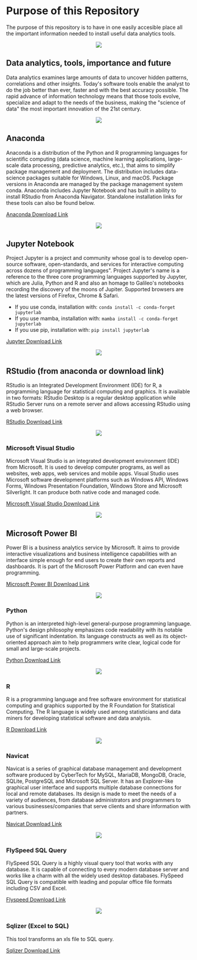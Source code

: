 # Purpose of this Repository

The purpose of this repository is to have in one easily accesible place all the important information needed to install useful data analytics tools.
<p align="center">
  <img src="https://user-images.githubusercontent.com/61914197/123415517-0cca0200-d5be-11eb-90eb-7a6c814d0a86.png">
</p>

## Data analytics, tools, importance and future

Data analytics examines large amounts of data to uncover hidden patterns, correlations and other insights. Today's software tools enable the analyst to do the job better than ever, faster and with the best accuracy possible. The rapid advance of information technology means that those tools evolve, specialize and adapt to the needs of the business, making the "science of data" the most important innovation of the 21st century.

<p align="center">
  <img src="https://upload.wikimedia.org/wikipedia/en/c/cd/Anaconda_Logo.png">
</p>

## Anaconda

Anaconda is a distribution of the Python and R programming languages for scientific computing (data science, machine learning applications, large-scale data processing, predictive analytics, etc.), that aims to simplify package management and deployment. The distribution includes data-science packages suitable for Windows, Linux, and macOS. Package versions in Anaconda are managed by the package management system conda.
Anaconda includes Jupyter Notebook and has built in ability to install RStudio from Anaconda Navigator. Standalone installation links for these tools can also be found below.

[Anaconda Download Link](https://www.anaconda.com/products/individual-b)

<p align="center">
  <img src="https://user-images.githubusercontent.com/61914197/123415996-b27d7100-d5be-11eb-8d69-a649d17225fc.png">
</p>

## Jupyter Notebook

Project Jupyter is a project and community whose goal is to develop open-source software, open-standards, and services for interactive computing across dozens of programming languages". Project Jupyter's name is a reference to the three core programming languages supported by Jupyter, which are Julia, Python and R and also an homage to Galileo's notebooks recording the discovery of the moons of Jupiter. Supported browsers are the latest versions of Firefox, Chrome & Safari.

* If you use conda, installation with:
`conda install -c conda-forget jupyterlab`
* If you use mamba, installation with:
`mamba install -c conda-forget jupyterlab`
* If you use pip, installation with:
`pip install jupyterlab`

[Jupyter Download Link](https://jupyter.org/)

<p align="center">
  <img src="https://user-images.githubusercontent.com/61914197/123416248-fcfeed80-d5be-11eb-8727-ea6b67954a36.png">
</p>

## RStudio  (from anaconda or download link)

RStudio is an Integrated Development Environment (IDE) for R, a programming language for statistical computing and graphics. It is available in two formats: RStudio Desktop is a regular desktop application while RStudio Server runs on a remote server and allows accessing RStudio using a web browser.

[RStudio Download Link](https://www.rstudio.com/products/rstudio/download/)

<p align="center">
  <img src="https://user-images.githubusercontent.com/61914197/123418247-7ef01600-d5c1-11eb-93d2-49ac11b7aa72.png">
</p>

### Microsoft Visual Studio

Microsoft Visual Studio is an integrated development environment (IDE) from Microsoft. It is used to develop computer programs, as well as websites, web apps, web services and mobile apps. Visual Studio uses Microsoft software development platforms such as Windows API, Windows Forms, Windows Presentation Foundation, Windows Store and Microsoft Silverlight. It can produce both native code and managed code.

[Microsoft Visual Studio Download Link](https://visualstudio.microsoft.com/downloads/)

<p align="center">
  <img src="https://user-images.githubusercontent.com/61914197/123416874-c5447580-d5bf-11eb-993f-10cb3dad3945.png">
</p>

## Microsoft Power BI 

Power BI is a business analytics service by Microsoft. It aims to provide interactive visualizations and business intelligence capabilities with an interface simple enough for end users to create their own reports and dashboards. It is part of the Microsoft Power Platform and can even have programming.

[Microsoft Power BI Download Link](https://powerbi.microsoft.com/en-us/downloads/)

<p align="center">
  <img src="https://user-images.githubusercontent.com/61914197/123417092-063c8a00-d5c0-11eb-9844-b82cb7bd19a4.png">
</p>

### Python

Python is an interpreted high-level general-purpose programming language. Python's design philosophy emphasizes code readability with its notable use of significant indentation. Its language constructs as well as its object-oriented approach aim to help programmers write clear, logical code for small and large-scale projects.

[Python Download Link](https://www.python.org/downloads/)

<p align="center">
  <img src="https://user-images.githubusercontent.com/61914197/123416809-b3fb6900-d5bf-11eb-92d2-0b96d6cc070e.png">
</p>

### R

R is a programming language and free software environment for statistical computing and graphics supported by the R Foundation for Statistical Computing. The R language is widely used among statisticians and data miners for developing statistical software and data analysis.

[R Download Link](https://cran.r-project.org/bin/windows/base/)

<p align="center">
  <img src="https://user-images.githubusercontent.com/61914197/123417448-75b27980-d5c0-11eb-955e-b453d5172973.png">
</p>

### Navicat

Navicat is a series of graphical database management and development software produced by CyberTech for MySQL, MariaDB, MongoDB, Oracle, SQLite, PostgreSQL and Microsoft SQL Server. It has an Explorer-like graphical user interface and supports multiple database connections for local and remote databases. Its design is made to meet the needs of a variety of audiences, from database administrators and programmers to various businesses/companies that serve clients and share information with partners.

[Navicat Download Link](https://www.navicat.com/en/products)

<p align="center">
  <img src="https://user-images.githubusercontent.com/61914197/123418092-4cdeb400-d5c1-11eb-8bfb-06b5cfb9959a.png">
</p>

### FlySpeed SQL Query

FlySpeed SQL Query is a highly visual query tool that works with any database. It is capable of connecting to every modern database server and works like a charm with all the widely used desktop databases. FlySpeed SQL Query is compatible with leading and popular office file formats including CSV and Excel.

[Flyspeed Download Link](https://www.activedbsoft.com/download-querytool.html)

<p align="center">
  <img src="https://user-images.githubusercontent.com/61914197/123418136-5e27c080-d5c1-11eb-89aa-15954a543b41.png">
</p>

### Sqlizer (Excel to SQL)

This tool transforms an xls file to SQL query.

[Sqlizer Download Link](https://sqlizer.io/#/)






